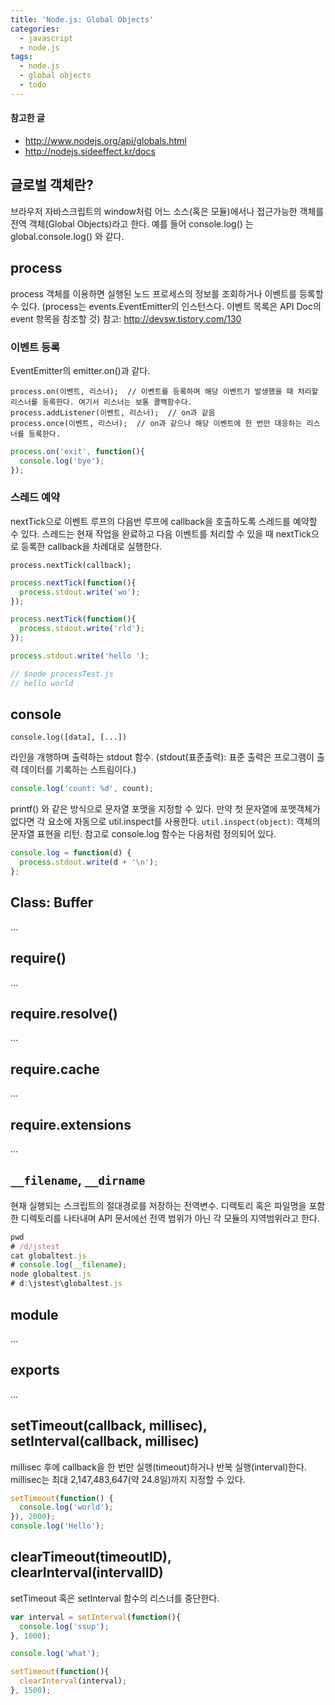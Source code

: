```yaml
---
title: 'Node.js: Global Objects'
categories:
  - javascript
  - node.js
tags:
  - node.js
  - global objects
  - todo
---
```


#### 참고한 글
- http://www.nodejs.org/api/globals.html
- http://nodejs.sideeffect.kr/docs

## 글로벌 객체란?
브라우저 자바스크립트의 window처럼 어느 소스(혹은 모듈)에서나 접근가능한 객체를 전역 객체(Global Objects)라고 한다.
예를 들어 console.log() 는 global.console.log() 와 같다.

## process
process 객체를 이용하면 실행된 노드 프로세스의 정보를 조회하거나 이벤트를 등록할 수 있다. (process는 events.EventEmitter의 인스턴스다. 이벤트 목록은 API Doc의 event 항목을 참조할 것)
참고: http://devsw.tistory.com/130

### 이벤트 등록
EventEmitter의 emitter.on()과 같다.
```
process.on(이벤트, 리스너);  // 이벤트를 등록하며 해당 이벤트가 발생했을 때 처리할 리스너를 등록한다. 여기서 리스너는 보통 콜백함수다.
process.addListener(이벤트, 리스너);  // on과 같음
process.once(이벤트, 리스너);  // on과 같으나 해당 이벤트에 한 번만 대응하는 리스너를 등록한다.
```
```js
process.on('exit', function(){
  console.log('bye');
});
```

### 스레드 예약
nextTick으로 이벤트 루프의 다음번 루프에 callback을 호출하도록 스레드를 예약할 수 있다. 스레드는 현재 작업을 완료하고 다음 이벤트를 처리할 수 있을 때 nextTick으로 등록한 callback을 차례대로 실행한다.
```
process.nextTick(callback);
```
```js
process.nextTick(function(){
  process.stdout.write('wo');
});

process.nextTick(function(){
  process.stdout.write('rld');
});

process.stdout.write('hello ');

// $node processTest.js
// hello world
```

## console
```
console.log([data], [...])
```
라인을 개행하며 출력하는 stdout 함수. (stdout(표준출력): 표준 출력은 프로그램이 출력 데이터를 기록하는 스트림이다.)
```js
console.log('count: %d', count);
```
printf() 와 같은 방식으로 문자열 포맷을 지정할 수 있다. 만약 첫 문자열에 포맷객체가 없다면 각 요소에 자동으로 util.inspect를 사용한다.
`util.inspect(object)`: 객체의 문자열 표현을 리턴.
참고로 console.log 함수는 다음처럼 정의되어 있다.
```js
console.log = function(d) {
  process.stdout.write(d + '\n');
};
```

## Class: Buffer
...

## require()
...

## require.resolve()
...

## require.cache
...

## require.extensions
...

## `__filename`, `__dirname`
현재 실행되는 스크립트의 절대경로를 저장하는 전역변수.
디렉토리 혹은 파일명을 포함한 디렉토리를 나타내며 API 문서에선 전역 범위가 아닌 각 모듈의 지역범위라고 한다.
```js
pwd
# /d/jstest
cat globaltest.js
# console.log(__filename);
node globaltest.js
# d:\jstest\globaltest.js
```

## module
...

## exports
...

## setTimeout(callback, millisec), setInterval(callback, millisec)
millisec 후에 callback을 한 번만 실행(timeout)하거나 반복 실행(interval)한다. millisec는 최대 2,147,483,647(약 24.8일)까지 지정할 수 있다.
```js
setTimeout(function() {
  console.log('world');
}), 2000);
console.log('Hello');
```

## clearTimeout(timeoutID), clearInterval(intervalID)
setTimeout 혹은 setInterval 함수의 리스너를 중단한다.
```js
var interval = setInterval(function(){
  console.log('ssup');
}, 1000);

console.log('what');

setTimeout(function(){
  clearInterval(interval);
}, 1500);
```
